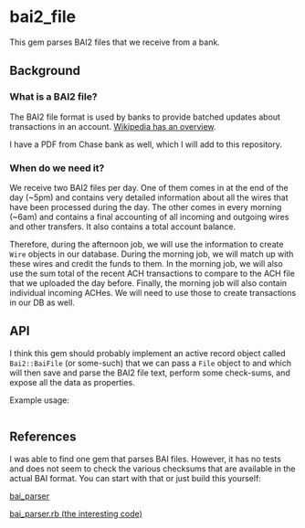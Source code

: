bai2_file
=========

This gem parses BAI2 files that we receive from a bank.

## Background

### What is a BAI2 file?

The BAI2 file format is used by banks to provide batched updates about transactions in an account. [Wikipedia has an overview](https://en.wikipedia.org/wiki/BAI_(file_format)).

I have a PDF from Chase bank as well, which I will add to this repository.

### When do we need it?

We receive two BAI2 files per day. One of them comes in at the end of the day (~5pm) and contains very detailed information about all the wires that have been processed during the day. The other comes in every morning (~6am) and contains a final accounting of all incoming and outgoing wires and other transfers. It also contains a total account balance.

Therefore, during the afternoon job, we will use the information to create `Wire` objects in our database. During the morning job, we will match up with these wires and credit the funds to them. In the morning job, we will also use the sum total of the recent ACH transactions to compare to the ACH file that we uploaded the day before. Finally, the morning job will also contain individual incoming ACHes. We will need to use those to create transactions in our DB as well.

## API

I think this gem should probably implement an active record object called `Bai2::BaiFile` (or some-such) that we can pass a `File` object to and which will then save and parse the BAI2 file text, perform some check-sums, and expose all the data as properties.

Example usage:

```
```

## References

I was able to find one gem that parses BAI files. However, it has no tests and does not seem to check the various checksums that are available in the actual BAI format. You can start with that or just build this yourself:

[bai_parser](https://github.com/sanjp/bai_parser)

[bai_parser.rb (the interesting code)](https://github.com/sanjp/bai_parser/blob/master/lib%2Fbai_parser.rb)
